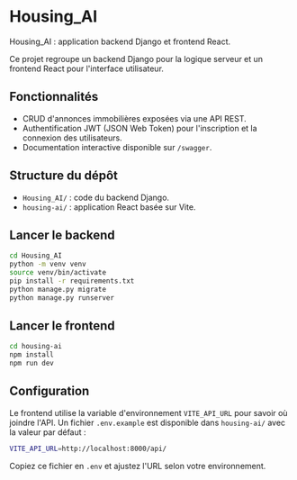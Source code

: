 # Housing_AI

Housing_AI : application backend Django et frontend React.

Ce projet regroupe un backend Django pour la logique serveur et un frontend React pour l'interface utilisateur.

## Fonctionnalités

- CRUD d'annonces immobilières exposées via une API REST.
- Authentification JWT (JSON Web Token) pour l'inscription et la connexion des utilisateurs.
- Documentation interactive disponible sur `/swagger`.

## Structure du dépôt

- `Housing_AI/` : code du backend Django.
- `housing-ai/` : application React basée sur Vite.

## Lancer le backend

```bash
cd Housing_AI
python -m venv venv
source venv/bin/activate
pip install -r requirements.txt
python manage.py migrate
python manage.py runserver
```

## Lancer le frontend

```bash
cd housing-ai
npm install
npm run dev
```

## Configuration

Le frontend utilise la variable d'environnement `VITE_API_URL` pour savoir
où joindre l'API. Un fichier `.env.example` est disponible dans `housing-ai/`
avec la valeur par défaut :

```bash
VITE_API_URL=http://localhost:8000/api/
```

Copiez ce fichier en `.env` et ajustez l'URL selon votre environnement.
